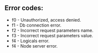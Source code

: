 ## Error codes:
- f0 - Unauthorized, access denied.
- f1 - Db connection error.
- f2 - Incorrect request parameters name.
- f3 - Incorrect request parameters value.
- f4 - Logicals error.
- f4 - Node server error.